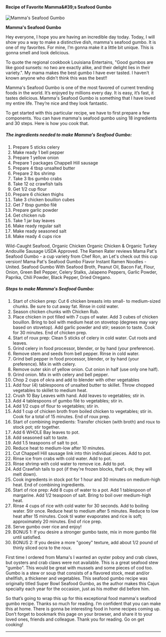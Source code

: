             

#### Recipe of Favorite Mamma&amp;#39;s Seafood Gumbo

![Mamma's Seafood Gumbo](https://img-global.cpcdn.com/recipes/768afc9590609ec5/751x532cq70/mammas-seafood-gumbo-recipe-main-photo.jpg)

**Mamma's Seafood Gumbo**

Hey everyone, I hope you are having an incredible day today. Today, I will show you a way to make a distinctive dish, mamma's seafood gumbo. It is one of my favorites. For mine, I’m gonna make it a little bit unique. This is gonna smell and look delicious.

To quote the regional cookbook Louisiana Entertains, "Good gumbos are like good sunsets: no two are exactly alike, and their delight lies in their variety.". My mama makes the best gumbo I have ever tasted. I haven't known anyone who didn't think this was the best!!

Mamma's Seafood Gumbo is one of the most favored of current trending foods in the world. It’s enjoyed by millions every day. It is easy, it’s fast, it tastes delicious. Mamma's Seafood Gumbo is something that I have loved my entire life. They’re nice and they look fantastic.

To get started with this particular recipe, we have to first prepare a few components. You can have mamma's seafood gumbo using 18 ingredients and 30 steps. Here is how you cook that.

##### The ingredients needed to make Mamma's Seafood Gumbo:

1.  Prepare 5 sticks celery
2.  Make ready 1 bell pepper
3.  Prepare 1 yellow onion
4.  Prepare 1 packages Chappell Hill sausage
5.  Prepare 4 tbsp unsalted butter
6.  Prepare 2 lbs shrimp
7.  Take 3 lbs gumbo crabs
8.  Take 12 oz crawfish tails
9.  Get 1/2 cup flour
10.  Prepare 6 chicken thighs
11.  Take 3 chicken bouillon cubes
12.  Get 7 tbsp gumbo filé
13.  Prepare garlic powder
14.  Get chicken rub
15.  Take 1 jar bay leaves
16.  Make ready regular salt
17.  Make ready seasoned salt
18.  Make ready 4 cups rice

Wild-Caught Seafood, Organic Chicken Organic Chicken & Organic Turkey Andouille Sausage USDA Approved. The Ramen Rater reviews Mama Pat's Seafood Gumbo - a cup variety from Chef Ron, an Let's check out this cup version! Mama Pat's Seafood Gumbo Flavor Instant Ramen Noodles - United. Seafood Gumbo With Seafood Broth, Peanut Oil, Bacon Fat, Flour, Onion, Green Bell Pepper, Celery Stalks, Jalapeno Peppers, Garlic Powder, Paprika, Chili Powder, Black Pepper, Dried Oregano.

##### Steps to make Mamma's Seafood Gumbo:

1.  Start of chicken prep: Cut 6 chicken breasts into small- to medium-sized chunks. Be sure to cut away fat. Rinse in cold water.
2.  Season chicken chunks with Chicken Rub.
3.  Place chicken in pot filled with 7 cups of water. Add 3 cubes of chicken bouillon. Bring to boil with medium heat on stovetop (degrees may vary based on stovetop). Add garlic powder and stir; season to taste. Cook for 30 minutes. End of chicken prep.
4.  Start of roux prep: Clean 5 sticks of celery in cold water. Cut roots and leaves.
5.  Grind celery in food processor, blender, or by hand (your preference).
6.  Remove stem and seeds from bell pepper. Rinse in cold water.
7.  Grind bell pepper in food processor, blender, or by hand (your preference). Mix in with celery.
8.  Remove outer skin of yellow onion. Cut onion in half (use only one half).
9.  Grind onion. Mix in with celery and bell pepper.
10.  Chop 2 cups of okra and add to blender with other vegetables
11.  Add four (4) tablespoons of unsalted butter to skillet. Throw chopped vegetables to skillet to medium heat.
12.  Crush 10 Bay Leaves with hand. Add leaves to vegetables; stir in.
13.  Add 4 tablespoons of gumbo filé to vegetables; stir in.
14.  Add 1/2 cups of flour to vegetables; stir in.
15.  Add 1 cup of chicken broth from boiled chicken to vegetables; stir in. Cook for a total of 15 minutes. End of roux prep.
16.  Start of combining ingredients: Transfer chicken (with broth) and roux to stock pot; stir together.
17.  Add 6 WHOLE Bay leaves to pot.
18.  Add seasoned salt to taste.
19.  Add 1.5 teaspoons of salt to pot.
20.  Reduce heat to medium-low after 10 minutes.
21.  Cut Chappell Hill sausage link into thin individual pieces. Add to pot.
22.  Rinse ice from crabs with cold water. Add to pot.
23.  Rinse shrimp with cold water to remove ice. Add to pot.
24.  Add Crawfish tails to pot (if they're frozen blocks, that's ok; they will melt down).
25.  Cook ingredients in stock pot for 1 hour and 30 minutes on medium-high heat. End of combining ingredients.
26.  Start of rice prep: Add 8 cups of water to a pot. Add 1 tablespoon of margarine. Add 1/2 teaspoon of salt. Bring to boil over medium-high heat.
27.  Rinse 4 cups of rice with cold water for 30 seconds. Add to boiling water. Stir once. Reduce heat to medium after 5 minutes. Reduce to low heat after 15 minutes. Cook til water evaporates and rice is soft; approximately 20 minutes. End of rice prep.
28.  Serve gumbo over rice and enjoy!
29.  BONUS 1: If you desire a stronger gumbo taste, mix in more gumbo filé until satisfied.
30.  BONUS 2: If you desire a more "gooey" texture, add about 1/2 pound of thinly sliced ocra to the roux.

First time I ordered from Mama's I wanted an oyster poboy and crab claws, but oysters and crab claws were not available. This is a great seafood stew "gumbo". This would be great with mussels and some pieces of cod too. Gumbo is a stew or soup that consists of a flavored stock, meat and/or shellfish, a thickener and vegetables. This seafood gumbo recipe was originally titled Super Bowl Seafood Gumbo, as the author makes this Cajun specialty each year for the occasion, just as his mother did before him.

So that’s going to wrap this up for this exceptional food mamma's seafood gumbo recipe. Thanks so much for reading. I’m confident that you can make this at home. There is gonna be interesting food in home recipes coming up. Don’t forget to bookmark this page on your browser, and share it to your loved ones, friends and colleague. Thank you for reading. Go on get cooking!

* * *